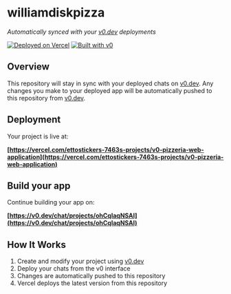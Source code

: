 # williamdiskpizza

*Automatically synced with your [v0.dev](https://v0.dev) deployments*

[![Deployed on Vercel](https://img.shields.io/badge/Deployed%20on-Vercel-black?style=for-the-badge&logo=vercel)](https://vercel.com/ettostickers-7463s-projects/v0-pizzeria-web-application)
[![Built with v0](https://img.shields.io/badge/Built%20with-v0.dev-black?style=for-the-badge)](https://v0.dev/chat/projects/ohCqlaqNSAl)

## Overview

This repository will stay in sync with your deployed chats on [v0.dev](https://v0.dev).
Any changes you make to your deployed app will be automatically pushed to this repository from [v0.dev](https://v0.dev).

## Deployment

Your project is live at:

**[https://vercel.com/ettostickers-7463s-projects/v0-pizzeria-web-application](https://vercel.com/ettostickers-7463s-projects/v0-pizzeria-web-application)**

## Build your app

Continue building your app on:

**[https://v0.dev/chat/projects/ohCqlaqNSAl](https://v0.dev/chat/projects/ohCqlaqNSAl)**

## How It Works

1. Create and modify your project using [v0.dev](https://v0.dev)
2. Deploy your chats from the v0 interface
3. Changes are automatically pushed to this repository
4. Vercel deploys the latest version from this repository
